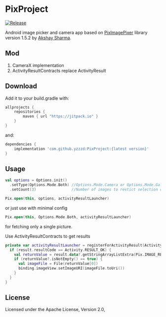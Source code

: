 # PixProject
[![Release](https://jitpack.io/v/yzzzd/PixProject.svg)](https://jitpack.io/#yzzzd/PixProject)

Android image picker and camera app based on [PixImagePixer](https://github.com/akshay2211/PixImagePicker/wiki/Documendation-ver-1.5.6) library version 1.5.2 by [Akshay Sharma](https://akshay2211.github.io/).

## Mod
1. CameraX implementation
2. ActivityResultContracts replace ActivityResult

## Download
Add it to your build.gradle with:
```gradle
allprojects {
    repositories {
        maven { url "https://jitpack.io" }
    }
}
```
and:

```gradle
dependencies {
    implementation 'com.github.yzzzd:PixProject:{latest version}'
}
```

## Usage
```kotlin
val options = Options.init()
  .setType(Options.Mode.Both) //Options.Mode.Camera or Options.Mode.Gallery
  .setCount(3)                //Number of images to restict selection count

Pix.open(this, options, activityResultLauncher)
```
or just use with minimal config
```kotlin
Pix.open(this, Options.Mode.Both, activityResultLauncher)
```
for fetching only a single picture.

Use ActivityResultContracts to get results
```kotlin
private var activityResultLauncher = registerForActivityResult(ActivityResultContracts.StartActivityForResult()) { result ->
  if (result.resultCode == Activity.RESULT_OK) {
    val returnValue = result.data?.getStringArrayListExtra(Pix.IMAGE_RESULTS)
    if (returnValue?.isNotEmpty() == true) {
      val imageFile = File(returnValue[0])
      binding.imageView.setImageURI(imageFile.toUri())
    }
  }
}
```

## License
Licensed under the Apache License, Version 2.0,
